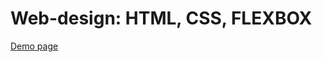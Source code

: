 # Web-design: HTML, CSS, FLEXBOX

[Demo page](https://zahoruiko.github.io/HW-FE-220831-HTML-CSS-FLEXBOX/)
